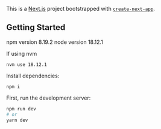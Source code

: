 This is a [Next.js](https://nextjs.org/) project bootstrapped with [`create-next-app`](https://github.com/vercel/next.js/tree/canary/packages/create-next-app).

## Getting Started

npm version 8.19.2
node version 18.12.1

If using nvm

```
nvm use 18.12.1
```

Install dependencies:

```
npm i
```

First, run the development server:

```bash
npm run dev
# or
yarn dev
```
